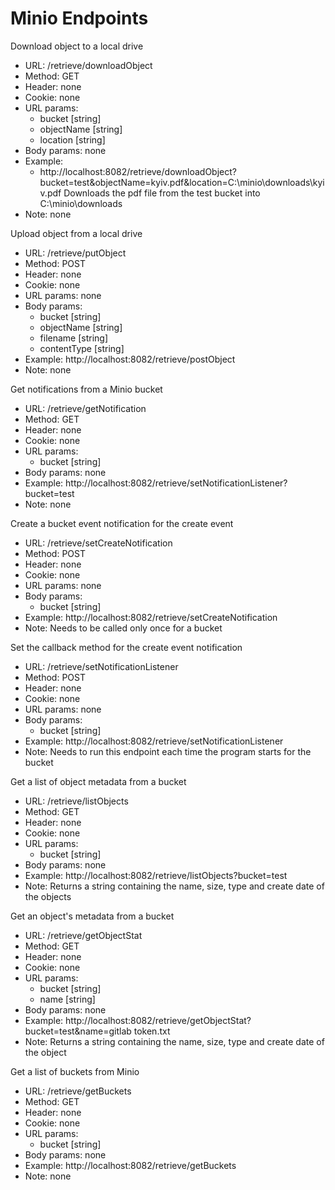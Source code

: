 # Minio Endpoints

Download object to a local drive
- URL: /retrieve/downloadObject
- Method: GET
- Header: none
- Cookie: none
- URL params:
    - bucket [string]
    - objectName [string]
    - location [string]
- Body params: none
- Example: 
    - http://localhost:8082/retrieve/downloadObject?bucket=test&objectName=kyiv.pdf&location=C:\\minio\\downloads\\kyiv.pdf
    Downloads the pdf file from the test bucket into C:\minio\downloads
- Note: none

Upload object from a local drive
- URL: /retrieve/putObject
- Method: POST
- Header: none
- Cookie: none
- URL params: none
- Body params:
    - bucket [string]
    - objectName [string]
    - filename [string]
    - contentType [string]
- Example: http://localhost:8082/retrieve/postObject
- Note: none

Get notifications from a Minio bucket
- URL: /retrieve/getNotification
- Method: GET
- Header: none
- Cookie: none
- URL params: 
    - bucket [string]
- Body params: none
- Example: http://localhost:8082/retrieve/setNotificationListener?bucket=test
- Note: none

Create a bucket event notification for the create event 
- URL: /retrieve/setCreateNotification
- Method: POST
- Header: none
- Cookie: none
- URL params: none
- Body params:
    - bucket [string]
- Example: http://localhost:8082/retrieve/setCreateNotification
- Note: Needs to be called only once for a bucket

Set the callback method for the create event notification 
- URL: /retrieve/setNotificationListener
- Method: POST
- Header: none
- Cookie: none
- URL params: none
- Body params:
    - bucket [string]
- Example: http://localhost:8082/retrieve/setNotificationListener
- Note: Needs to run this endpoint each time the program starts for the bucket

Get a list of object metadata from a bucket
- URL: /retrieve/listObjects
- Method: GET
- Header: none
- Cookie: none
- URL params: 
    - bucket [string]
- Body params: none
- Example: http://localhost:8082/retrieve/listObjects?bucket=test
- Note: Returns a string containing the name, size, type and create date of the objects

Get an object's metadata from a bucket
- URL: /retrieve/getObjectStat
- Method: GET
- Header: none
- Cookie: none
- URL params: 
    - bucket [string]
    - name [string]
- Body params: none
- Example: http://localhost:8082/retrieve/getObjectStat?bucket=test&name=gitlab token.txt
- Note: Returns a string containing the name, size, type and create date of the object

Get a list of buckets from Minio
- URL: /retrieve/getBuckets
- Method: GET
- Header: none
- Cookie: none
- URL params: 
    - bucket [string]
- Body params: none
- Example: http://localhost:8082/retrieve/getBuckets
- Note: none